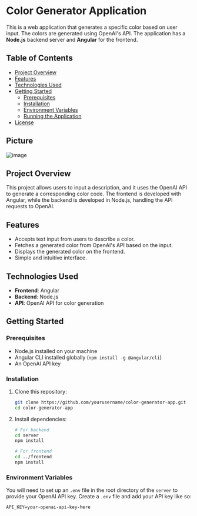 # Color Generator Application

This is a web application that generates a specific color based on user input. The colors are generated using OpenAI's API. The application has a **Node.js** backend server and **Angular** for the frontend.

## Table of Contents
- [Project Overview](#project-overview)
- [Features](#features)
- [Technologies Used](#technologies-used)
- [Getting Started](#getting-started)
  - [Prerequisites](#prerequisites)
  - [Installation](#installation)
  - [Environment Variables](#environment-variables)
  - [Running the Application](#running-the-application)
- [License](#license)

## Picture
![image](https://github.com/user-attachments/assets/deee7c9e-ca6a-4478-929d-6c1eeb261bd0)


## Project Overview
This project allows users to input a description, and it uses the OpenAI API to generate a corresponding color code. The frontend is developed with Angular, while the backend is developed in Node.js, handling the API requests to OpenAI.

## Features
- Accepts text input from users to describe a color.
- Fetches a generated color from OpenAI's API based on the input.
- Displays the generated color on the frontend.
- Simple and intuitive interface.

## Technologies Used
- **Frontend**: Angular
- **Backend**: Node.js
- **API**: OpenAI API for color generation

## Getting Started

### Prerequisites
- Node.js installed on your machine
- Angular CLI installed globally (`npm install -g @angular/cli`)
- An OpenAI API key

### Installation

1. Clone this repository:

    ```bash
    git clone https://github.com/yourusername/color-generator-app.git
    cd color-generator-app
    ```

2. Install dependencies:

    ```bash
    # For backend
    cd server
    npm install
    
    # For frontend
    cd ../frontend
    npm install
    ```

### Environment Variables

You will need to set up an `.env` file in the root directory of the `server` to provide your OpenAI API key. Create a `.env` file and add your API key like so:

```plaintext
API_KEY=your-openai-api-key-here
